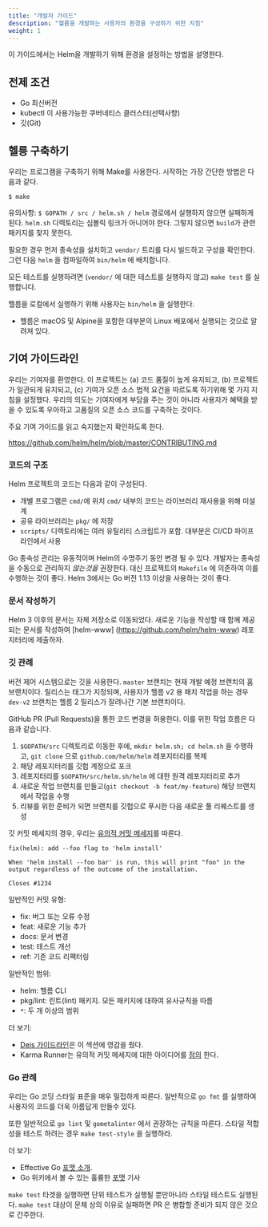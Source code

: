 ```yaml
---
title: "개발자 가이드"
description: "헬름을 개발하는 사용자의 환경을 구성하기 위한 지침"
weight: 1
---
```


이 가이드에서는 Helm을 개발하기 위해 환경을 설정하는 방법을 설명한다. 

## 전제 조건

- Go 최신버전
- kubectl 이 사용가능한 쿠버네티스 클러스터(선택사항)
- 깃(Git)

## 헬릉 구축하기

우리는 프로그램을 구축하기 위해 Make를 사용한다. 시작하는 가장 간단한 방법은 다음과 같다.

```console
$ make
```

유의사항: `$ GOPATH / src / helm.sh / helm` 경로에서 실행하지 않으면 실패하게 된다. 
`helm.sh` 디렉토리는 심볼릭 링크가 아니어야 한다. 
그렇지 않으면 `build`가 관련 패키지를 찾지 못한다.

필요한 경우 먼저 종속성을 설치하고 `vendor/` 트리를 
다시 빌드하고 구성을 확인한다. 그런 다음 `helm` 을 컴파일하여 
`bin/helm` 에 배치합니다.

모든 테스트를 실행하려면 (`vendor/` 에 대한 테스트를 실행하지 않고) `make test` 를 실행합니다.

헬름을 로컬에서 실행하기 위해 사용자는 `bin/helm` 을 실행한다.

- 헬름은 macOS 및 Alpine을 포함한 대부분의 Linux 배포에서 실행되는 것으로 알려져 있다.

## 기여 가이드라인

우리는 기여자를 환영한다. 이 프로젝트는 (a) 코드 품질이 높게 유지되고, 
(b) 프로젝트가 일관되게 유지되고, (c) 기여가 오픈 소스 법적 요건을 
따르도록 하기위해 몇 가지 지침을 설정했다. 우리의 의도는 기여자에게 
부담을 주는 것이 아니라 사용자가 혜택을 받을 수 있도록 우아하고 
고품질의 오픈 소스 코드를 구축하는 것이다.

주요 기여 가이드를 읽고 숙지했는지 확인하도록 한다.

https://github.com/helm/helm/blob/master/CONTRIBUTING.md

### 코드의 구조

Helm 프로젝트의 코드는 다음과 같이 구성된다.

- 개별 프로그램은 `cmd/`에 위치 
  `cmd/` 내부의 코드는 라이브러리 재사용을 위해 미설계
- 공유 라이브러리는 `pkg/` 에 저장
- `scripts/` 디렉토리에는 여러 유틸리티 스크립트가 포함. 
  대부분은 CI/CD 파이프 라인에서 사용

Go 종속성 관리는 유동적이며 Helm의 수명주기 동안 
변경 될 수 있다. 개발자는 종속성을 수동으로 관리하지 
_않는것을_ 권장한다. 대신 프로젝트의 `Makefile` 에 
의존하여 이를 수행하는 것이 좋다. Helm 3에서는 
Go 버전 1.13 이상을 사용하는 것이 좋다.

### 문서 작성하기

Helm 3 이후의 문서는 자체 저장소로 이동되었다. 
새로운 기능을 작성할 때 함께 제공되는 문서를 작성하여 
[helm-www] (https://github.com/helm/helm-www) 레포지터리에 제출하자.

### 깃 관례

버전 제어 시스템으로는 깃을 사용한다. `master` 브랜치는 현재 개발 
예정 브랜치의 홈 브랜치이다. 릴리스는 태그가 지정되며, 
사용자가 헬름 v2 용 패치 작업을 하는 경우 `dev-v2` 브랜치는 
헬름 2 릴리스가 잘려나간 기본 브랜치이다.

GitHub PR (Pull Requests)을 통한 코드 변경을 허용한다. 
이를 위한 작업 흐름은 다음과 같습니다.

1. `$GOPATH/src` 디렉토리로 이동한 후에, `mkdir helm.sh; cd helm.sh` 을 수행하고,
   `git clone` 으로 `github.com/helm/helm` 레포지터리를 복제
2. 해당 레포지터리를 깃헙 계정으로 포크
3. 레포지터리를 `$GOPATH/src/helm.sh/helm` 에 대한 원격 레포지터리로 추가
4. 새로운 작업 브랜치를 만들고(`git checkout -b feat/my-feature`) 해당 브랜치에서
   작업을 수행
5. 리뷰를 위한 준비가 되면 브랜치를 깃헙으로 푸시한 다음 
   새로운 풀 리퀘스트를 생성

깃 커밋 메세지의 경우, 우리는 [유의적 커밋 메세지](https://karma-runner.github.io/0.13/dev/git-commit-msg.html)를 
따른다.

```
fix(helm): add --foo flag to 'helm install'

When 'helm install --foo bar' is run, this will print "foo" in the
output regardless of the outcome of the installation.

Closes #1234
```

일반적인 커밋 유형:

- fix: 버그 또는 오류 수정
- feat: 새로운 기능 추가
- docs: 문서 변경
- test: 테스트 개선
- ref: 기존 코드 리팩터링

일반적인 범위:

- helm: 헬름 CLI
- pkg/lint: 린트(lint) 패키지. 모든 패키지에 대하여 유사규칙을 따름
- `*`: 두 개 이상의 범위

더 보기:
- [Deis 
  가이드라인](https://github.com/deis/workflow/blob/master/src/contributing/submitting-a-pull-request.md)은 
  이 섹션에 영감을 줬다.
- Karma Runner는 유의적 커밋 메세지에 대한 아이디어를 
  [정의](https://karma-runner.github.io/0.13/dev/git-commit-msg.html)
  한다.

### Go 관례

우리는 Go 코딩 스타일 표준을 매우 밀접하게 따른다. 일반적으로 `go fmt` 를 실행하여
사용자의 코드를 더욱 아름답게 만들수 있다.

또한 일반적으로 `go lint` 및 `gometalinter` 에서 권장하는 규칙을 따른다.
스타일 적합성을 테스트 하려는 경우 `make test-style` 을 실행하라.

더 보기:

- Effective Go [포맷
  소개](https://golang.org/doc/effective_go.html#formatting).
- Go 위키에서 볼 수 있는 훌륭한 
  [포맷](https://github.com/golang/go/wiki/CodeReviewComments) 기사

`make test` 타겟을 실행하면 단위 테스트가 실행될 뿐만아니라 스타일 테스트도 실행된다.
`make test` 대상이 문체 상의 이유로 실패하면 PR 은 병합할 준비가
되지 않은 것으로 간주한다.
